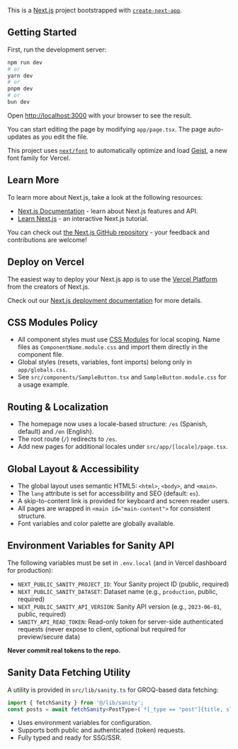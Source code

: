 This is a [Next.js](https://nextjs.org) project bootstrapped with [`create-next-app`](https://nextjs.org/docs/app/api-reference/cli/create-next-app).

## Getting Started

First, run the development server:

```bash
npm run dev
# or
yarn dev
# or
pnpm dev
# or
bun dev
```

Open [http://localhost:3000](http://localhost:3000) with your browser to see the result.

You can start editing the page by modifying `app/page.tsx`. The page auto-updates as you edit the file.

This project uses [`next/font`](https://nextjs.org/docs/app/building-your-application/optimizing/fonts) to automatically optimize and load [Geist](https://vercel.com/font), a new font family for Vercel.

## Learn More

To learn more about Next.js, take a look at the following resources:

- [Next.js Documentation](https://nextjs.org/docs) - learn about Next.js features and API.
- [Learn Next.js](https://nextjs.org/learn) - an interactive Next.js tutorial.

You can check out [the Next.js GitHub repository](https://github.com/vercel/next.js) - your feedback and contributions are welcome!

## Deploy on Vercel

The easiest way to deploy your Next.js app is to use the [Vercel Platform](https://vercel.com/new?utm_medium=default-template&filter=next.js&utm_source=create-next-app&utm_campaign=create-next-app-readme) from the creators of Next.js.

Check out our [Next.js deployment documentation](https://nextjs.org/docs/app/building-your-application/deploying) for more details.

## CSS Modules Policy

- All component styles must use [CSS Modules](https://nextjs.org/docs/app/building-your-application/styling/css-modules) for local scoping. Name files as `ComponentName.module.css` and import them directly in the component file.
- Global styles (resets, variables, font imports) belong only in `app/globals.css`.
- See `src/components/SampleButton.tsx` and `SampleButton.module.css` for a usage example.

## Routing & Localization

- The homepage now uses a locale-based structure: `/es` (Spanish, default) and `/en` (English).
- The root route (`/`) redirects to `/es`.
- Add new pages for additional locales under `src/app/[locale]/page.tsx`.

## Global Layout & Accessibility

- The global layout uses semantic HTML5: `<html>`, `<body>`, and `<main>`.
- The `lang` attribute is set for accessibility and SEO (default: `es`).
- A skip-to-content link is provided for keyboard and screen reader users.
- All pages are wrapped in `<main id="main-content">` for consistent structure.
- Font variables and color palette are globally available.

## Environment Variables for Sanity API

The following variables must be set in `.env.local` (and in Vercel dashboard for production):

- `NEXT_PUBLIC_SANITY_PROJECT_ID`: Your Sanity project ID (public, required)
- `NEXT_PUBLIC_SANITY_DATASET`: Dataset name (e.g., `production`, public, required)
- `NEXT_PUBLIC_SANITY_API_VERSION`: Sanity API version (e.g., `2023-06-01`, public, required)
- `SANITY_API_READ_TOKEN`: Read-only token for server-side authenticated requests (never expose to client, optional but required for preview/secure data)

**Never commit real tokens to the repo.**

## Sanity Data Fetching Utility

A utility is provided in `src/lib/sanity.ts` for GROQ-based data fetching:

```ts
import { fetchSanity } from '@/lib/sanity';
const posts = await fetchSanity<PostType>(`*[_type == "post"]{title, slug}`);
```
- Uses environment variables for configuration.
- Supports both public and authenticated (token) requests.
- Fully typed and ready for SSG/SSR.
